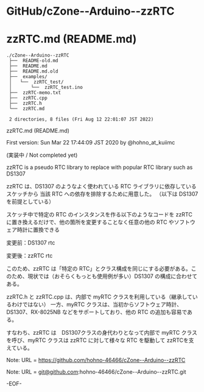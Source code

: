 # GitHub/cZone--Arduino--zzRTC

# zzRTC.md (README.md)

    ./cZone--Arduino--zzRTC
     ├──  README-old.md
     ├──  README.md
     ├──  README.md.old
     ├──  examples/
     │   └──  zzRTC_test/
     │       └──  zzRTC_test.ino
     ├──  zzRTC-memo.txt
     ├──  zzRTC.cpp
     ├──  zzRTC.h
     └──  zzRTC.md
     
     2 directories, 8 files (Fri Aug 12 22:01:07 JST 2022)


zzRTC.md (README.md)

First version: Sun Mar 22 17:44:09 JST 2020 by @hohno_at_kuiimc

(実装中 / Not completed yet)

zzRTC is a pseudo RTC library to replace with popular RTC library such as DS1307

zzRTC は、DS1307 のようなよく使われている RTC ライブラリに依存しているスケッチから 当該 RTC への依存を排除するために用意した。
（以下は DS1307 を前提としている）

スケッチ中で特定の RTC のインスタンスを作る以下のようなコードを zzRTC に置き換えるだけで、他の箇所を変更することなく任意の他の RTC やソフトウェア時計に置換できる

変更前：DS1307 rtc

変更後：zzRTC rtc

このため、zzRTC は「特定の RTC」とクラス構成を同じにする必要がある。このため、現状では（おそらくもっとも使用例が多い）DS1307 の構成に合わせてある。

zzRTC.h と zzRTC.cpp は、内部で myRTC クラスを利用している（継承しているわけではない）
一方、myRTC クラスは、当初からソフトウェア時計、DS1307、RX-8025NB などをサポートしており、他の RTC の追加も容易である。

すなわち、zzRTC は　DS1307クラスの身代わりとなって内部で myRTC クラスを呼び、myRTC クラスは zzRTC に対して様々な RTC を駆動して zzRTCを支えている。

Note: URL = https://github.com/hohno-46466/cZone--Arduino--zzRTC

Note: URL = git@github.com:hohno-46466/cZone--Arduino--zzRTC.git

-EOF-
